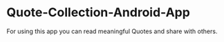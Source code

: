 # Quote-Collection-Android-App
For using this app you can read meaningful Quotes and share with others.

